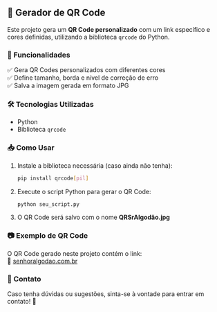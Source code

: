 ## 📌 Gerador de QR Code  

Este projeto gera um **QR Code personalizado** com um link específico e cores definidas, utilizando a biblioteca `qrcode` do Python.  

### 🚀 Funcionalidades  
✅ Gera QR Codes personalizados com diferentes cores  
✅ Define tamanho, borda e nível de correção de erro  
✅ Salva a imagem gerada em formato JPG  

### 🛠 Tecnologias Utilizadas  
- Python  
- Biblioteca `qrcode`  

### 📥 Como Usar  

1. Instale a biblioteca necessária (caso ainda não tenha):  
   ```bash
   pip install qrcode[pil]
   ```  
2. Execute o script Python para gerar o QR Code:  
   ```bash
   python seu_script.py
   ```  
3. O QR Code será salvo com o nome **QRSrAlgodão.jpg**  

### 📷 Exemplo de QR Code  
O QR Code gerado neste projeto contém o link:  
🔗 [senhoralgodao.com.br](https://senhoralgodao.com.br/)  

### 📩 Contato  
Caso tenha dúvidas ou sugestões, sinta-se à vontade para entrar em contato! 🚀
